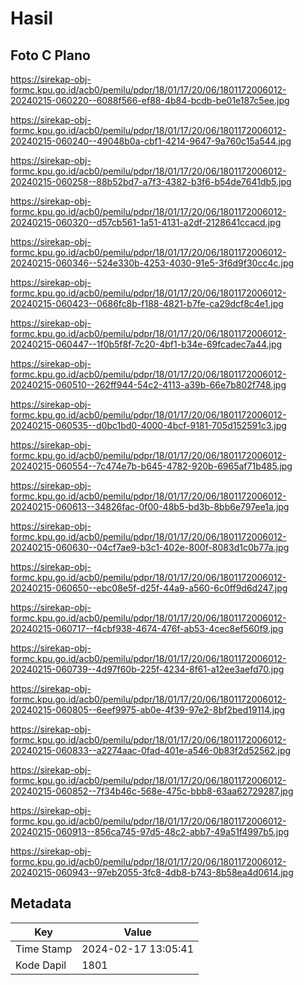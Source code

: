 # Hasil

## Foto C Plano

https://sirekap-obj-formc.kpu.go.id/acb0/pemilu/pdpr/18/01/17/20/06/1801172006012-20240215-060220--6088f566-ef88-4b84-bcdb-be01e187c5ee.jpg

https://sirekap-obj-formc.kpu.go.id/acb0/pemilu/pdpr/18/01/17/20/06/1801172006012-20240215-060240--49048b0a-cbf1-4214-9647-9a760c15a544.jpg

https://sirekap-obj-formc.kpu.go.id/acb0/pemilu/pdpr/18/01/17/20/06/1801172006012-20240215-060258--88b52bd7-a7f3-4382-b3f6-b54de7641db5.jpg

https://sirekap-obj-formc.kpu.go.id/acb0/pemilu/pdpr/18/01/17/20/06/1801172006012-20240215-060320--d57cb561-1a51-4131-a2df-2128641ccacd.jpg

https://sirekap-obj-formc.kpu.go.id/acb0/pemilu/pdpr/18/01/17/20/06/1801172006012-20240215-060346--524e330b-4253-4030-91e5-3f6d9f30cc4c.jpg

https://sirekap-obj-formc.kpu.go.id/acb0/pemilu/pdpr/18/01/17/20/06/1801172006012-20240215-060423--0686fc8b-f188-4821-b7fe-ca29dcf8c4e1.jpg

https://sirekap-obj-formc.kpu.go.id/acb0/pemilu/pdpr/18/01/17/20/06/1801172006012-20240215-060447--1f0b5f8f-7c20-4bf1-b34e-69fcadec7a44.jpg

https://sirekap-obj-formc.kpu.go.id/acb0/pemilu/pdpr/18/01/17/20/06/1801172006012-20240215-060510--262ff944-54c2-4113-a39b-66e7b802f748.jpg

https://sirekap-obj-formc.kpu.go.id/acb0/pemilu/pdpr/18/01/17/20/06/1801172006012-20240215-060535--d0bc1bd0-4000-4bcf-9181-705d152591c3.jpg

https://sirekap-obj-formc.kpu.go.id/acb0/pemilu/pdpr/18/01/17/20/06/1801172006012-20240215-060554--7c474e7b-b645-4782-920b-6965af71b485.jpg

https://sirekap-obj-formc.kpu.go.id/acb0/pemilu/pdpr/18/01/17/20/06/1801172006012-20240215-060613--34826fac-0f00-48b5-bd3b-8bb6e797ee1a.jpg

https://sirekap-obj-formc.kpu.go.id/acb0/pemilu/pdpr/18/01/17/20/06/1801172006012-20240215-060630--04cf7ae9-b3c1-402e-800f-8083d1c0b77a.jpg

https://sirekap-obj-formc.kpu.go.id/acb0/pemilu/pdpr/18/01/17/20/06/1801172006012-20240215-060650--ebc08e5f-d25f-44a9-a560-6c0ff9d6d247.jpg

https://sirekap-obj-formc.kpu.go.id/acb0/pemilu/pdpr/18/01/17/20/06/1801172006012-20240215-060717--f4cbf938-4674-476f-ab53-4cec8ef560f9.jpg

https://sirekap-obj-formc.kpu.go.id/acb0/pemilu/pdpr/18/01/17/20/06/1801172006012-20240215-060739--4d97f60b-225f-4234-8f61-a12ee3aefd70.jpg

https://sirekap-obj-formc.kpu.go.id/acb0/pemilu/pdpr/18/01/17/20/06/1801172006012-20240215-060805--6eef9975-ab0e-4f39-97e2-8bf2bed19114.jpg

https://sirekap-obj-formc.kpu.go.id/acb0/pemilu/pdpr/18/01/17/20/06/1801172006012-20240215-060833--a2274aac-0fad-401e-a546-0b83f2d52562.jpg

https://sirekap-obj-formc.kpu.go.id/acb0/pemilu/pdpr/18/01/17/20/06/1801172006012-20240215-060852--7f34b46c-568e-475c-bbb8-63aa62729287.jpg

https://sirekap-obj-formc.kpu.go.id/acb0/pemilu/pdpr/18/01/17/20/06/1801172006012-20240215-060913--856ca745-97d5-48c2-abb7-49a51f4997b5.jpg

https://sirekap-obj-formc.kpu.go.id/acb0/pemilu/pdpr/18/01/17/20/06/1801172006012-20240215-060943--97eb2055-3fc8-4db8-b743-8b58ea4d0614.jpg


## Metadata

| Key        | Value               |
| ---------- | ------------------- |
| Time Stamp | 2024-02-17 13:05:41 |
| Kode Dapil | 1801                |



